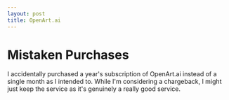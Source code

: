 ```yaml
---
layout: post
title: OpenArt.ai
---
```


# Mistaken Purchases

I accidentally purchased a year's subscription of OpenArt.ai instead of a single month as I intended to.  While I'm considering a chargeback, I might just keep the service as it's genuinely a really good service.

